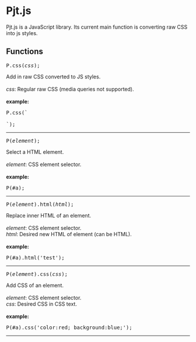# Pjt.js
Pjt.js is a JavaScript library.  Its current main function is converting raw CSS into js styles.

## Functions
<pre>
P.css(<i>css</i>);
</pre>
Add in raw CSS converted to JS styles.
<br>
<br>
<i>css</i>: Regular raw CSS (media queries not supported).
<br>
<br>
<b>example:</b>
<pre>
P.css(`

`);
</pre>
<hr>
<pre>
P(<i>element</i>);
</pre>
Select a HTML element. 
<br>
<br>
<i>element</i>: CSS element selector.
<br>
<br>
<b>example:</b>
<pre>
P(#a);
</pre>
<hr>
<pre>
P(<i>element</i>).html(<i>html</i>);
</pre>
Replace inner HTML of an element. 
<br>
<br>
<i>element</i>: CSS element selector.
<br>
<i>html</i>: Desired new HTML of element (can be HTML).
<br>
<br>
<b>example:</b>
<br>
<pre>
P(#a).html('test');
</pre>
<hr>
<pre>
P(<i>element</i>).css(<i>css</i>);
</pre>
Add CSS of an element. 
<br>
<br>
<i>element</i>: CSS element selector.
<br>
<i>css</i>: Desired CSS in CSS text.
<br>
<br>
<b>example:</b>
<br>
<pre>
P(#a).css('color:red; background:blue;');
</pre>
<hr>
